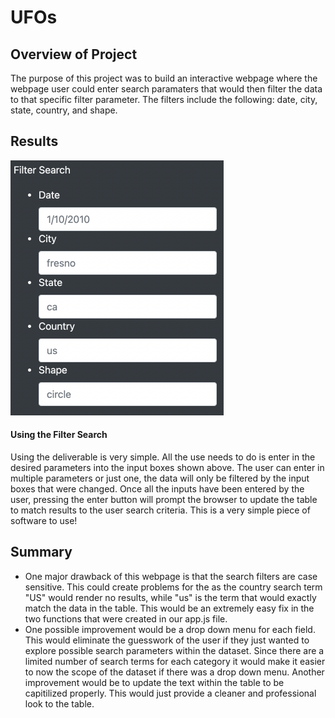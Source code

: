 # UFOs

## Overview of Project
The purpose of this project was to build an interactive webpage where the webpage user could enter search paramaters that would then filter the data to that specific filter parameter.  The filters include the following: date, city, state, country, and shape.

## Results
<img src="UFO_search_fields.png" alt="UFO_search_fields" style="zoom:50%;" />

#### Using the Filter Search

Using the deliverable is very simple.  All the use needs to do is enter in the desired parameters into the input boxes shown above.  The user can enter in multiple parameters or just one, the data will only be filtered by the input boxes that were changed.  Once all the inputs have been entered by the user, pressing the enter button will prompt the browser to update the table to match results to the user search criteria.  This is a very simple piece of software to use!

## Summary

* One major drawback of this webpage is that the search filters are case sensitive.  This could create problems for the as the country search term "US" would render no results, while "us" is the term that would exactly match the data in the table.  This would be an extremely easy fix in the two functions that were created in our app.js file.
* One possible improvement would be a drop down menu for each field.   This would eliminate the guesswork of the user if they just wanted to explore possible search parameters within the dataset.  Since there are a limited number of search terms for each category it would make it easier to now the scope of the dataset if there was a drop down menu.  Another improvement would be to update the text within the table to be capitilized properly.  This would just provide a cleaner and professional look to the table.


